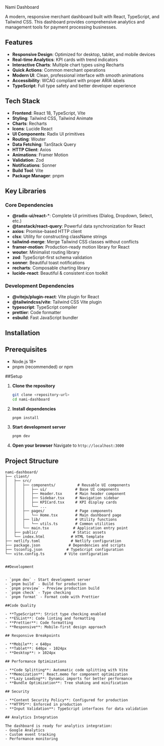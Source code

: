 Nami Dashboard

A modern, responsive merchant dashboard built with React, TypeScript, and Tailwind CSS. This dashboard provides comprehensive analytics and management tools for payment processing businesses.

## Features

- **Responsive Design**: Optimized for desktop, tablet, and mobile devices
- **Real-time Analytics**: KPI cards with trend indicators
- **Interactive Charts**: Multiple chart types using Recharts
- **Quick Actions**: Common merchant operations
- **Modern UI**: Clean, professional interface with smooth animations
- **Accessibility**: WCAG compliant with proper ARIA labels
- **TypeScript**: Full type safety and better developer experience

## Tech Stack

- **Frontend**: React 18, TypeScript, Vite
- **Styling**: Tailwind CSS, Tailwind Animate
- **Charts**: Recharts
- **Icons**: Lucide React
- **UI Components**: Radix UI primitives
- **Routing**: Wouter
- **Data Fetching**: TanStack Query
- **HTTP Client**: Axios
- **Animations**: Framer Motion
- **Validation**: Zod
- **Notifications**: Sonner
- **Build Tool**: Vite
- **Package Manager**: pnpm

## Key Libraries

### Core Dependencies
- **@radix-ui/react-***: Complete UI primitives (Dialog, Dropdown, Select, etc.)
- **@tanstack/react-query**: Powerful data synchronization for React
- **axios**: Promise-based HTTP client
- **clsx**: Utility for constructing className strings
- **tailwind-merge**: Merge Tailwind CSS classes without conflicts
- **framer-motion**: Production-ready motion library for React
- **wouter**: Minimalist routing library
- **zod**: TypeScript-first schema validation
- **sonner**: Beautiful toast notifications
- **recharts**: Composable charting library
- **lucide-react**: Beautiful & consistent icon toolkit

### Development Dependencies
- **@vitejs/plugin-react**: Vite plugin for React
- **@tailwindcss/vite**: Tailwind CSS Vite plugin
- **typescript**: TypeScript compiler
- **prettier**: Code formatter
- **esbuild**: Fast JavaScript bundler

## Installation

## Prerequisites

- Node.js 18+ 
- pnpm (recommended) or npm

##Setup

1. **Clone the repository**
   ```bash
   git clone <repository-url>
   cd nami-dashboard
   ```

2. **Install dependencies**
   ```bash
   pnpm install
   ```

3. **Start development server**
   ```bash
   pnpm dev
   ```

4. **Open your browser**
   Navigate to `http://localhost:3000`


##  Project Structure

```
nami-dashboard/
├── client/
│   ├── src/
│   │   ├── components/          # Reusable UI components
│   │   │   ├── ui/             # Base UI components
│   │   │   ├── Header.tsx      # Main header component
│   │   │   ├── Sidebar.tsx     # Navigation sidebar
│   │   │   ├── KPICard.tsx     # KPI display cards
│   │   │   └── ...
│   │   ├── pages/              # Page components
│   │   │   └── Home.tsx        # Main dashboard page
│   │   ├── lib/                # Utility functions
│   │   │   └── utils.ts        # Common utilities
│   │   └── main.tsx           # Application entry point
│   ├── public/                # Static assets
│   └── index.html            # HTML template
├── netlify.toml              # Netlify configuration
├── package.json             # Dependencies and scripts
├── tsconfig.json           # TypeScript configuration
└── vite.config.ts         # Vite configuration


##Development


- `pnpm dev` - Start development server
- `pnpm build` - Build for production
- `pnpm preview` - Preview production build
- `pnpm check` - Type checking
- `pnpm format` - Format code with Prettier

##Code Quality

- **TypeScript**: Strict type checking enabled
- **ESLint**: Code linting and formatting
- **Prettier**: Code formatting
- **Responsive**: Mobile-first design approach

## Responsive Breakpoints

- **Mobile**: < 640px
- **Tablet**: 640px - 1024px
- **Desktop**: > 1024px

## Performance Optimizations

- **Code Splitting**: Automatic code splitting with Vite
- **Memoization**: React.memo for component optimization
- **Lazy Loading**: Dynamic imports for better performance
- **Bundle Optimization**: Tree shaking and minification

## Security

- **Content Security Policy**: Configured for production
- **HTTPS**: Enforced in production
- **Input Validation**: TypeScript interfaces for data validation

## Analytics Integration

The dashboard is ready for analytics integration:
- Google Analytics
- Custom event tracking
- Performance monitoring